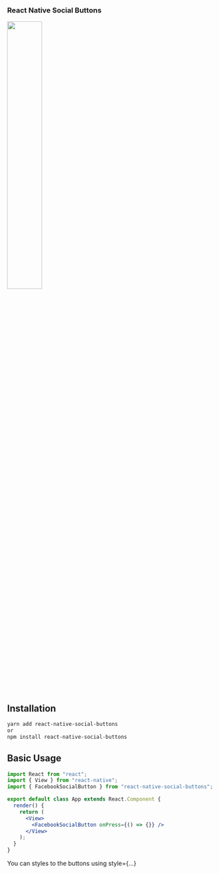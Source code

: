 ### React Native Social Buttons

<p>
<img src="https://github.com/virtumonde/react-native-social-buttons/blob/master/preview.png?raw=true"  style="border: 0; width: 40%;" />
</p>

## Installation

```bash
yarn add react-native-social-buttons
or
npm install react-native-social-buttons
```

## Basic Usage

```jsx
import React from "react";
import { View } from "react-native";
import { FacebookSocialButton } from "react-native-social-buttons";

export default class App extends React.Component {
  render() {
    return (
      <View>
        <FacebookSocialButton onPress={() => {}} />
      </View>
    );
  }
}
```

You can styles to the buttons using style={...}
